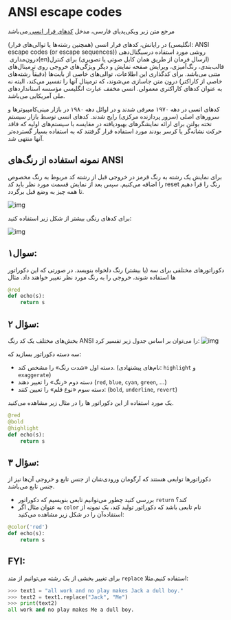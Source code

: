 # ANSI escape codes

مرجع متن زیر ویکی‌پدیای فارسی، مدخل [کدهای فرار انسی ](https://fa.wikipedia.org/wiki/کدهای_فرار_انسی)می‌باشد

در رایانش، کدهای فرار انسی (همچنین رشته‌ها یا توالی‌های فرار) (انگلیسی: ANSI escape codes (or escape sequences)) روشی مورد استفاده درسیگنال‌دهی درون‌مداری ‏(en)‏ (ارسال فرمان از طریق همان کابل صوتی یا تصویری) برای کنترل قالب‌بندی، رنگ‌آمیزی، ویرایش صفحه نمایش و دیگر ویژگی‌های خروجی روی ترمینال‌های متنی می‌باشد. برای کدگذاری این اطلاعات، توالی‌های خاصی از بایت‌ها (دقیقاً رشته‌های خاصی از کاراکتر) درون متن جاسازی می‌شوند، که ترمینال آنها را تفسیر می‌کند، البته نه به عنوان کدهای کاراکتری معمولی. انسی مخفف عبارت انگلیسی مؤسسه استانداردهای ملی آمریکایی می‌باشد. 

کدهای انسی در دهه ۱۹۷۰ معرفی شدند و در اوائل دهه ۱۹۸۰ در بازار مینی‌کامپیوترها و سرورهای اصلی (سرور پردازنده مرکزی) رایج شدند. کدهای انسی توسط بازار سیستم تخته بولتن برای ارائه نمایشگرهای بهبودیافته در مقایسه با سیستم‌های اولیه که فاقد حرکت نشانه‌گر یا کرسر بودند مورد استفاده قرار گرفتند که به استفاده بسیار گسترده‌تر آنها منتهی شد. 

## نمونه استفاده از رنگ‌های ANSI
برای نمایش یک رشته به رنگ قرمز در  خروجی قبل از رشته کد مربوط به رنگ مخصوص را اضافه می‌کنیم. سپس بعد از نمایش قسمت مورد نظر باید کد reset رنگ را قرا دهیم تا همه چیز به وضع قبل برگردد. 


![img](#)

برای کدهای رنگی بیشتر از شکل زیر استفاده کنید:

![img](#)

## سوال۱:
 دکوراتورهای مختلفی برای سه (یا بیشتر) رنگ دلخواه بنویسد. در صورتی که این دکوراتور ها استفاده شوند، خروجی را به رنگ مورد نظر تغییر خواهند داد. مثال

```python
@red
def echo(s):
    return s
```

## سؤال ۲:

بخش‌های مختلف یک کد رنگ ANSI را می‌توان بر اساس جدول زیر تفسیر کرد:
![img](#)

سه دسته دکوراتور بسازید که:
*  دسته اول «شدت رنگ» را مشخص کند. (نام‌های پیشنهادی: `highlight` و `exaggerate`)
*  دسته دوم «رنگ» را تغییر دهند (`red`, `blue`, `cyan`, `green`, …)
*  دسته سوم «نوع قلم» را تعیین کنند: (`bold`, `underline`, `revert`)

یک مورد استفاده از این دکوراتور ها را در مثال زیر مشاهده می‌کنید. 

```python
@red
@bold
@highlight
def echo(s):
    return s
```


## سؤال ۳:
دکوراتورها توابعی هستند که آرگومان ورودی‌شان از جنس تابع و خروجی آن‌ها نیز از جنس تابع می‌باشد. 
*  بررسی کنید چطور می‌توانیم تابعی بنویسیم که دکوراتور‌‌ `return` کند؟
*  به عنوان مثال اگر `color` نام تابعی باشد که دکوراتور تولید کند، یک نمونه از استفاده‌آن را در شکل زیر مشاهده می‌کنید: 
   
```python
@color('red')
def echo(s):
    return s
```
   
## FYI:
برای تغییر بخشی از یک رشته می‌توانیم از متد `replace` استفاده کنیم.مثلا:

```python
>>> text1 = "all work and no play makes Jack a dull boy."
>>> text2 = text1.replace("Jack", "Me")
>>> print(text2)
all work and no play makes Me a dull boy.
```
